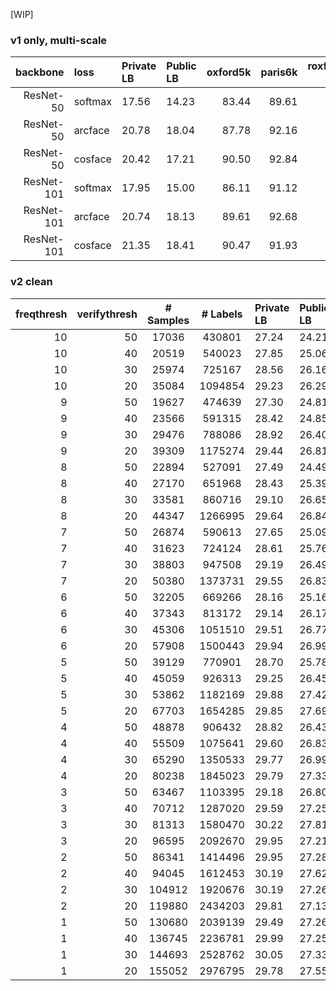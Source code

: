 [WIP]

### v1 only, multi-scale

| backbone   | loss    | Private LB | Public LB |   oxford5k |   paris6k |   roxford5k-mapE |   roxford5k-mapM |   roxford5k-mapH |   rparis6k-mapE |   rparis6k-mapM |   rparis6k-mapH |
|-----------:|:--------|:-----------|:----------|-----------:|----------:|-----------------:|-----------------:|-----------------:|----------------:|----------------:|----------------:|
| ResNet-50  | softmax | 17.56      | 14.23     |      83.44 |     89.61 |            77.71 |            62.44 |            39.66 |           89.42 |           78.34 |           57.6  |
| ResNet-50  | arcface | 20.78      | 18.04     |      87.78 |     92.16 |            82.46 |            66.46 |            41.78 |           90.54 |           80.76 |           64.22 |
| ResNet-50  | cosface | 20.42      | 17.21     |      90.50 |     92.84 |            83.99 |            68.25 |            43.95 |           91.17 |           80.97 |           63.66 |
| ResNet-101 | softmax | 17.95      | 15.00     |      86.11 |     91.12 |            81.47 |            66.73 |            43.5  |           90.21 |           79.25 |           58.58 |
| ResNet-101 | arcface | 20.74      | 18.13     |      89.61 |     92.68 |            83.62 |            69.04 |            46.25 |           91.66 |           82.35 |           66.62 |
| ResNet-101 | cosface | 21.35      | 18.41     |      90.47 |     91.93 |            85.46 |            69.49 |            44.78 |           89.93 |           80.06 |           62.95 |


### v2 clean

| freqthresh | verifythresh | # Samples | # Labels | Private LB | Public LB | oxford5k | paris6k | roxford5k-mapE | roxford5k-mapM | roxford5k-mapH | rparis6k-mapE | rparis6k-mapM | rparis6k-mapH |
|-----------:|-------------:|:---------:|:--------:|:-----------|:----------|---------:|--------:|---------------:|---------------:|---------------:|--------------:|--------------:|--------------:|
|         10 |           50 |    17036  |  430801  |      27.24 |     24.21 |    93.41 |   94.43 |          89.90 |          75.81 |          57.42 |         91.70 |         84.77 |         71.61 |
|         10 |           40 |    20519  |  540023  |      27.85 |     25.06 |    92.85 |   94.13 |          88.99 |          75.39 |          56.31 |         91.99 |         85.02 |         71.89 |
|         10 |           30 |    25974  |  725167  |      28.56 |     26.16 |    92.89 |   94.54 |          88.07 |          75.22 |          56.49 |         92.47 |         86.47 |         74.09 |
|         10 |           20 |    35084  |  1094854 |      29.23 |     26.29 |    90.86 |   96.06 |          87.81 |          75.13 |          56.35 |         93.03 |         88.12 |         76.52 |
|          9 |           50 |    19627  |  474639  |      27.30 |     24.81 |    93.97 |   95.06 |          88.57 |          75.37 |          55.46 |         92.08 |         85.45 |         72.07 |
|          9 |           40 |    23566  |  591315  |      28.42 |     24.85 |    92.50 |   94.85 |          87.44 |          75.04 |          57.52 |         92.18 |         86.25 |         73.94 |
|          9 |           30 |    29476  |  788086  |      28.92 |     26.40 |    92.24 |   95.40 |          89.58 |          76.20 |          57.64 |         92.81 |         86.95 |         74.20 |
|          9 |           20 |    39309  |  1175274 |      29.44 |     26.81 |    93.63 |   95.58 |          89.42 |          76.89 |          57.90 |         92.61 |         87.68 |         76.13 |
|          8 |           50 |    22894  |  527091  |      27.49 |     24.49 |    92.24 |   93.48 |          89.00 |          75.31 |          56.26 |         92.29 |         85.82 |         72.45 |
|          8 |           40 |    27170  |  651968  |      28.43 |     25.39 |    93.50 |   95.15 |          89.39 |          77.07 |          58.81 |         92.95 |         87.15 |         74.79 |
|          8 |           30 |    33581  |  860716  |      29.10 |     26.65 |    91.72 |   95.74 |          87.85 |          74.96 |          57.03 |         93.64 |         88.05 |         76.49 |
|          8 |           20 |    44347  |  1266995 |      29.64 |     26.84 |    93.37 |   95.57 |          90.21 |          76.47 |          56.07 |         92.75 |         87.72 |         75.95 |
|          7 |           50 |    26874  |  590613  |      27.65 |     25.09 |    91.56 |   95.30 |          87.24 |          73.75 |          55.15 |         93.05 |         87.14 |         74.72 |
|          7 |           40 |    31623  |  724124  |      28.61 |     25.76 |    92.08 |   95.45 |          88.47 |          76.42 |          58.95 |         93.06 |         87.68 |         75.88 |
|          7 |           30 |    38803  |  947508  |      29.19 |     26.49 |    91.86 |   95.59 |          89.65 |          76.76 |          58.85 |         92.93 |         87.75 |         76.21 |
|          7 |           20 |    50380  |  1373731 |      29.55 |     26.83 |    92.88 |   95.45 |          89.49 |          77.11 |          57.84 |         93.18 |         88.38 |         76.66 |
|          6 |           50 |    32205  |  669266  |      28.16 |     25.16 |    90.96 |   93.84 |          87.60 |          74.70 |          56.91 |         92.25 |         85.77 |         72.07 |
|          6 |           40 |    37343  |  813172  |      29.14 |     26.17 |    91.66 |   95.49 |          89.46 |          75.86 |          57.16 |         92.93 |         87.03 |         74.92 |
|          6 |           30 |    45306  |  1051510 |      29.51 |     26.77 |    92.94 |   96.05 |          90.31 |          77.09 |          57.78 |         92.94 |         88.19 |         76.47 |
|          6 |           20 |    57908  |  1500443 |      29.94 |     26.99 |    93.03 |   95.83 |          89.72 |          77.44 |          59.88 |         93.11 |         88.52 |         77.72 |
|          5 |           50 |    39129  |  770901  |      28.70 |     25.78 |    92.42 |   95.32 |          89.63 |          76.10 |          57.75 |         92.71 |         87.06 |         74.81 |
|          5 |           40 |    45059  |  926313  |      29.25 |     26.45 |    93.53 |   95.07 |          90.17 |          77.25 |          58.53 |         93.15 |         87.71 |         75.74 |
|          5 |           30 |    53862  |  1182169 |      29.88 |     27.42 |    92.22 |   95.76 |          89.42 |          77.30 |          59.94 |         93.40 |         88.20 |         77.15 |
|          5 |           20 |    67703  |  1654285 |      29.85 |     27.69 |    94.76 |   96.11 |          91.35 |          78.77 |          59.26 |         93.52 |         88.85 |         77.78 |
|          4 |           50 |    48878  |  906432  |      28.82 |     26.43 |    92.25 |   94.09 |          89.25 |          76.01 |          58.13 |         92.79 |         86.54 |         74.17 |
|          4 |           40 |    55509  |  1075641 |      29.60 |     26.83 |    92.60 |   95.89 |          89.46 |          77.33 |          58.89 |         93.24 |         88.16 |         76.62 |
|          4 |           30 |    65290  |  1350533 |      29.77 |     26.99 |    93.13 |   95.79 |          90.24 |          78.26 |          60.55 |         93.27 |         88.69 |         77.61 |
|          4 |           20 |    80238  |  1845023 |      29.79 |     27.33 |    92.42 |   96.01 |          89.52 |          77.45 |          58.91 |         93.52 |         89.19 |         78.50 |
|          3 |           50 |    63467  |  1103395 |      29.18 |     26.80 |    91.85 |   95.73 |          89.48 |          75.99 |          58.37 |         93.07 |         87.53 |         75.84 |
|          3 |           40 |    70712  |  1287020 |      29.59 |     27.25 |    92.82 |   95.88 |          90.00 |          77.16 |          58.81 |         93.53 |         88.69 |         77.68 |
|          3 |           30 |    81313  |  1580470 |      30.22 |     27.81 |    94.39 |   96.39 |          91.65 |          78.86 |          59.93 |         93.97 |         88.84 |         77.82 |
|          3 |           20 |    96595  |  2092670 |      29.95 |     27.21 |    93.81 |   96.36 |          91.23 |          79.47 |          60.32 |         93.41 |         89.83 |         79.61 |
|          2 |           50 |    86341  |  1414496 |      29.95 |     27.28 |    93.68 |   95.83 |          90.79 |          78.02 |          59.35 |         93.31 |         87.73 |         75.91 |
|          2 |           40 |    94045  |  1612453 |      30.19 |     27.62 |    92.90 |   96.28 |          90.66 |          78.80 |          61.60 |         94.01 |         89.07 |         77.79 |
|          2 |           30 |    104912 |  1920676 |      30.19 |     27.26 |    92.24 |   96.54 |          90.29 |          77.87 |          59.07 |         94.01 |         89.70 |         79.21 |
|          2 |           20 |    119880 |  2434203 |      29.81 |     27.13 |    93.67 |   96.02 |          91.25 |          79.00 |          59.75 |         93.83 |         89.72 |         79.46 |
|          1 |           50 |    130680 |  2039139 |      29.49 |     27.26 |    92.93 |   95.82 |          90.95 |          77.76 |          57.51 |         93.53 |         88.98 |         77.82 |
|          1 |           40 |    136745 |  2236781 |      29.99 |     27.25 |    93.00 |   96.05 |          90.56 |          77.58 |          58.17 |         93.75 |         89.40 |         78.52 |
|          1 |           30 |    144693 |  2528762 |      30.05 |     27.33 |    93.59 |   96.46 |          90.73 |          78.60 |          58.68 |         93.90 |         89.87 |         79.19 |
|          1 |           20 |    155052 |  2976795 |      29.78 |     27.55 |    94.01 |   96.39 |          91.62 |          79.12 |          58.97 |         93.90 |         90.02 |         79.38 |
